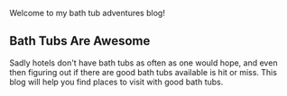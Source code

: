 Welcome to my bath tub adventures blog!

## Bath Tubs Are Awesome

Sadly hotels don't have bath tubs as often as one would hope, and even then figuring out if there are good bath tubs available is hit or miss. This blog will help you find places to visit with good bath tubs.
